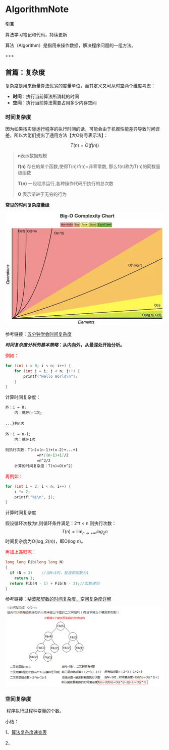 # AlgorithmNote

**引言**

算法学习笔记和代码，持续更新

算法（Algorithm）是指用来操作数据，解决程序问题的一组方法。

+++

## 首篇：复杂度

​	复杂度是用来衡量算法优劣的度量单位，而其定义又可从时空两个维度考虑：

+ **时间**：执行当前算法所消耗的时间
+ **空间**：执行当前算法需要占用多少内存空间

### 时间复杂度

​	因为如果按实际运行程序的执行时间的话，可能会由于机器性能差异导致时间误差，所以大佬们提出了通用方法【大O符号表示法】：

$$
T(n)=O(f(n))
$$

>  **n**表示数据规模
>
>  **f(n)** 存在的某个函数,使得T(n)/f(n)=非零常数, 那么f(n)称为T(n)的同数量级函数 
>
>  **T(n)** 一段程序运行,各种操作代码所执行的总次数 
>
>   **O** 表示渐进于无穷的行为 

**常见的时间复杂度量级**

![Big-O Complexity Chart](/images/TimeComplexity.png)

参考链接：[五分钟学会时间复杂度]( https://www.cxyxiaowu.com/1996.html )

***时间复杂度分析的基本策略*：从内向外，从最深处开始分析。**

<font color="red">例如：</font>

```C
for (int i = 0; i < n; i++) {
    for (int j = i; j < n; j++) {
        printf("Hello World\n");
    }
}
```

计算时间复杂度：

```markdown
外：i = 0;
	内：循环n-1次;
	
...}共n次

外：i = n-1;
	内：循环1次

则执行次数：T(n)=(n-1)+(n-2)+...+1
			  =n*[(n-1)+1]/2
			  =n^2/2
	计算的时间复杂度：T(n)=O(n^2)
```

<font color="red">再例如：</font>

```c
for (int i = 2; i < n; i++) {
    i *= 2;
    printf("%i\n", i);
}
```

计算时间复杂度

假设循环次数为t,则循环条件满足：2^t < n
	则执行次数：
$$
T(n)=\lim_{n\rightarrow+\infty}{log_{2}n}
$$
​	时间复杂度为O(log_2(n))，即O(log n)。



<font color="red">再加上递归呢：</font>

```c
long long Fib(long long N)
{
  if (N < 3)    //当N<3时，斐波那契数为1
  	return 1;
  return Fib(N - 1) + Fib(N - 2);//函数递归
}
```

参考链接：[斐波那契数的时间复杂度、空间复杂度详解]( https://blog.csdn.net/lxf_style/article/details/80458519?depth_1-utm_source=distribute.pc_relevant.none-task-blog-BlogCommendFromBaidu-1&utm_source=distribute.pc_relevant.none-task-blog-BlogCommendFromBaidu-1 )

<div align="center">
    <img src="/images/Fibnaci.png"/>
</div>

### 空间复杂度

​	程序执行过程种变量的个数。



小结：

1、[算法复杂度速查表](https://mp.weixin.qq.com/s?__biz=MzUyNjQxNjYyMg==&mid=2247486565&idx=3&sn=28bc1c28f58cb3127638826a341d66cb&chksm=fa0e63e4cd79eaf200f617247927d83ef229385d42790e58ddf7cff004b226e9fb499d554fe2&scene=21#wechat_redirect ) 

2、